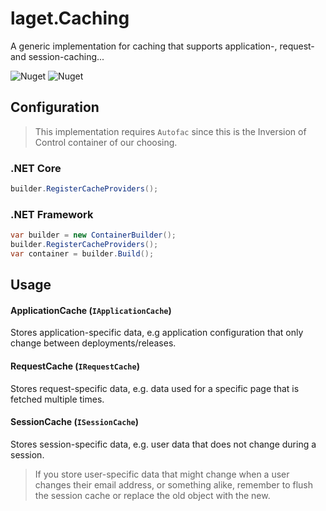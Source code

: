 ﻿# laget.Caching
A generic implementation for caching that supports application-, request- and session-caching...

![Nuget](https://img.shields.io/nuget/v/laget.Caching)
![Nuget](https://img.shields.io/nuget/dt/laget.Caching)

## Configuration
> This implementation requires `Autofac` since this is the Inversion of Control container of our choosing.
### .NET Core
```c#
builder.RegisterCacheProviders();
```

### .NET Framework
```c#
var builder = new ContainerBuilder();
builder.RegisterCacheProviders();
var container = builder.Build();
```

## Usage
#### ApplicationCache (`IApplicationCache`)
Stores application-specific data, e.g application configuration that only change between deployments/releases.

#### RequestCache (`IRequestCache`)
Stores request-specific data, e.g. data used for a specific page that is fetched multiple times.

#### SessionCache (`ISessionCache`)
Stores session-specific data, e.g. user data that does not change during a session.
> If you store user-specific data that might change when a user changes their email address, or something alike, remember to flush the session cache or replace the old object with the new.